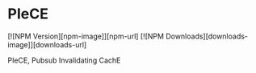 # PIeCE

[![NPM Version][npm-image]][npm-url]
[![NPM Downloads][downloads-image]][downloads-url]

PIeCE, Pubsub Invalidating CachE

